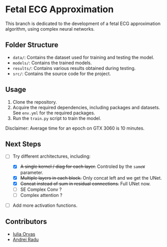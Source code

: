 # Fetal ECG Approximation
This branch is dedicated to the development of a fetal ECG approximation algorithm, using complex neural networks.

## Folder Structure
- `data/`: Contains the dataset used for training and testing the model.
- `models/`: Contains the trained models.
- `results/`: Contains various results obtained during testing.
- `src/`: Contains the source code for the project.

## Usage
1. Clone the repository.
2. Acquire the required dependencies, including packages and datasets. See `env.yml` for the required packages.
3. Run the `train.py` script to train the model.

Disclaimer: Average time for an epoch on GTX 3060 is 10 minutes.

## Next Steps
- [ ] Try different architectures, including:
    - [x] ~~A single kernel / diag for each layer.~~ Controled by the `sameW` parameter.
    - [x] ~~Multiple layers in each block.~~ Only concat left and we get the UNet.
    - [x] ~~Concat instead of sum in residual connections.~~ Full UNet now.
    - [ ] SE Complex Conv ?
    - [ ] Complex attention ?

- [ ] Add more activation functions.


## Contributors
- [Iulia Orvas](https://github.com/Iulia-Alex)
- [Andrei Radu](https://github.com/andrei-radu)
